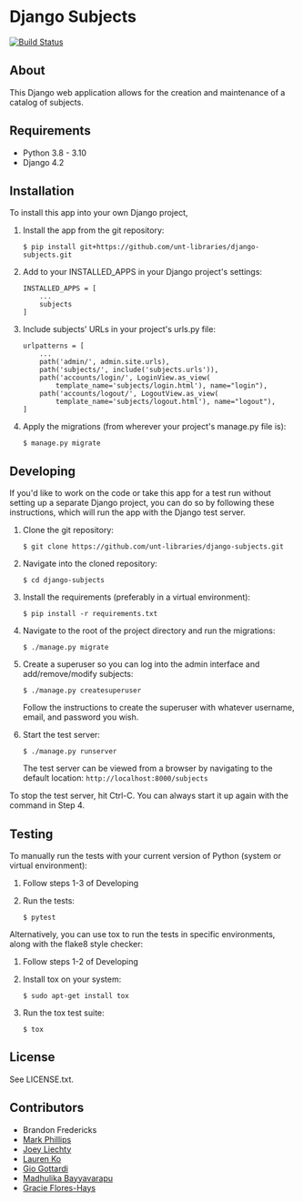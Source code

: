 Django Subjects
===============

[![Build Status](https://github.com/unt-libraries/django-subjects/actions/workflows/test.yml/badge.svg?branch=master)](https://github.com/unt-libraries/django-subjects/actions)


About
-----

This Django web application allows for the creation and maintenance of a catalog of subjects.


Requirements
------------

* Python 3.8 - 3.10
* Django 4.2


Installation
------------

To install this app into your own Django project,

1.  Install the app from the git repository:

        $ pip install git+https://github.com/unt-libraries/django-subjects.git

2.  Add to your INSTALLED_APPS in your Django project's settings:

        INSTALLED_APPS = [
            ...
            subjects
        ]

3.  Include subjects' URLs in your project's urls.py file:

        urlpatterns = [
            ...
            path('admin/', admin.site.urls),
            path('subjects/', include('subjects.urls')),
            path('accounts/login/', LoginView.as_view(
                template_name='subjects/login.html'), name="login"),
            path('accounts/logout/', LogoutView.as_view(
                template_name='subjects/logout.html'), name="logout"),
        ]

4.  Apply the migrations (from wherever your project's manage.py file is):

        $ manage.py migrate


Developing
----------

If you'd like to work on the code or take this app for a test run without setting up a separate Django project,
you can do so by following these instructions, which will run the app with the Django test server.

1.  Clone the git repository:

        $ git clone https://github.com/unt-libraries/django-subjects.git

2.  Navigate into the cloned repository:

        $ cd django-subjects

3.  Install the requirements (preferably in a virtual environment):

        $ pip install -r requirements.txt

4.  Navigate to the root of the project directory and run the migrations:

        $ ./manage.py migrate

5.  Create a superuser so you can log into the admin interface and add/remove/modify subjects:

        $ ./manage.py createsuperuser

    Follow the instructions to create the superuser with whatever username, email, and password you wish.

6.  Start the test server:

        $ ./manage.py runserver

    The test server can be viewed from a browser by navigating to the default location: `http://localhost:8000/subjects`

To stop the test server, hit Ctrl-C. You can always start it up again with the command in Step 4.


Testing
-------

To manually run the tests with your current version of Python (system or virtual environment):

1.  Follow steps 1-3 of Developing

2.  Run the tests:

        $ pytest

Alternatively, you can use tox to run the tests in specific environments, along with the flake8 style checker:

1.  Follow steps 1-2 of Developing

2.  Install tox on your system:

        $ sudo apt-get install tox

3.  Run the tox test suite:

        $ tox


License
-------

See LICENSE.txt.


Contributors
------------

* Brandon Fredericks
* [Mark Phillips](https://github.com/vphill)
* [Joey Liechty](https://github.com/yeahdef)
* [Lauren Ko](https://github.com/ldko)
* [Gio Gottardi](https://github.com/somexpert)
* [Madhulika Bayyavarapu](https://github.com/madhulika95b)
* [Gracie Flores-Hays](https://github.com/gracieflores)

